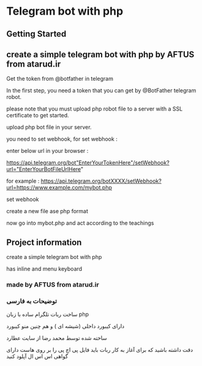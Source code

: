 # Telegram bot with php
## Getting Started

## create a simple telegram bot with php by AFTUS from atarud.ir

Get the token from @botfather in telegram

In the first step, you need a token that you can get by @BotFather telegram robot.

please note that you must upload php robot file to a server with a SSL certificate to get started.

upload php bot file in your server.

you need to set webhook, for set webhook :

enter below url in your browser :

https://api.telegram.org/bot"EnterYourTokenHere"/setWebhook?url="EnterYourBotFileUrlHere"
  
for example : https://api.telegram.org/botXXXX/setWebhook?url=https://www.example.com/mybot.php

set webhook

create a new file ase php format

now go into mybot.php and act according to the teachings

## Project information

create a simple telegram bot with php

has inline and menu keyboard

### made by AFTUS from atarud.ir

### توضیحات به فارسی

ساخت ربات تلگرام ساده با زبان php

دارای کیبورد داخلی (شیشه ای ) و هم چنین منو کیبورد

ساخته شده توسط محمد رضا از سایت عطارد

دقت داشته باشید که برای آغاز به کار ربات باید فایل پی اچ پی را بر روی هاست دارای گواهی اس اس ال آپلود کنید
